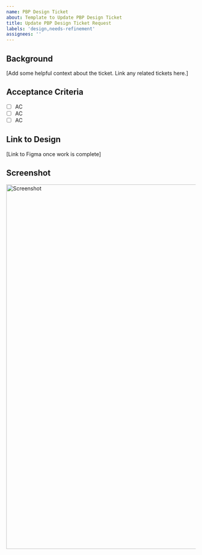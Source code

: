 ```yaml
---
name: PBP Design Ticket
about: Template to Update PBP Design Ticket
title: Update PBP Design Ticket Request
labels: 'design,needs-refinement'
assignees: ''
---
```



## Background
[Add some helpful context about the ticket. Link any related tickets here.]

## Acceptance Criteria
- [ ] AC
- [ ] AC
- [ ] AC

## Link to Design
[Link to Figma once work is complete]

## Screenshot

<img width="968" alt="Screenshot" src="https://github.com/user-attachments/assets/0133913f-3149-4eec-af4d-cb877d74bd49" />
